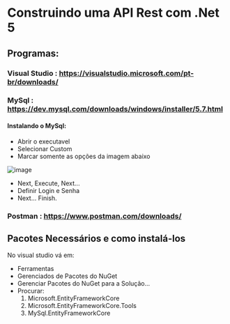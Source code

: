 # Construindo uma API Rest com .Net 5

## Programas:

### Visual Studio : https://visualstudio.microsoft.com/pt-br/downloads/


### MySql : https://dev.mysql.com/downloads/windows/installer/5.7.html
#### Instalando o MySql:
- Abrir o executavel
- Selecionar Custom
- Marcar somente as opções da imagem abaixo

![image](https://user-images.githubusercontent.com/59896803/149529042-bf4b1720-c079-4516-8629-4be1e81d20d5.png)
- Next, Execute, Next... 
- Definir Login e Senha
- Next... Finish.

### Postman : https://www.postman.com/downloads/




## Pacotes Necessários e como instalá-los
No visual studio vá em:
  - Ferramentas
  - Gerenciados de Pacotes do NuGet
  - Gerenciar Pacotes do NuGet para a Solução...
  - Procurar:
    1. Microsoft.EntityFrameworkCore
    2. Microsoft.EntityFrameworkCore.Tools
    3. MySql.EntityFrameworkCore
